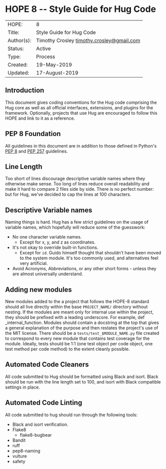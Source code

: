 # HOPE 8 -- Style Guide for Hug Code

|             |                                             |
| ------------| ------------------------------------------- |
| HOPE:       | 8                                           |
| Title:      | Style Guide for Hug Code                    |
| Author(s):  | Timothy Crosley <timothy.crosley@gmail.com> |
| Status:     | Active                                      |
| Type:       | Process                                     |
| Created:    | 19-May-2019                                 |
| Updated:    | 17-August-2019                                 |

## Introduction

This document gives coding conventions for the Hug code comprising the Hug core as well as all official interfaces, extensions, and plugins for the framework.
Optionally, projects that use Hug are encouraged to follow this HOPE and link to it as a reference.

## PEP 8 Foundation

All guidelines in this document are in addition to those defined in Python's [PEP 8](https://www.python.org/dev/peps/pep-0008/) and [PEP 257](https://www.python.org/dev/peps/pep-0257/) guidelines.

## Line Length

Too short of lines discourage descriptive variable names where they otherwise make sense.
Too long of lines reduce overall readability and make it hard to compare 2 files side by side.
There is no perfect number: but for Hug, we've decided to cap the lines at 100 characters.

## Descriptive Variable names

Naming things is hard. Hug has a few strict guidelines on the usage of variable names, which hopefully will reduce some of the guesswork:
- No one character variable names.
    - Except for x, y, and z as coordinates.
- It's not okay to override built-in functions.
    - Except for `id`. Guido himself thought that shouldn't have been moved to the system module. It's too commonly used, and alternatives feel very artificial.
- Avoid Acronyms, Abbreviations, or any other short forms - unless they are almost universally understand.

## Adding new modules

New modules added to the a project that follows the HOPE-8 standard should all live directly within the base `PROJECT_NAME/` directory without nesting. If the modules are meant only for internal use within the project, they should be prefixed with a leading underscore. For example, def _internal_function. Modules should contain a docstring at the top that gives a general explanation of the purpose and then restates the project's use of the MIT license.
There should be a `tests/test_$MODULE_NAME.py` file created to correspond to every new module that contains test coverage for the module. Ideally, tests should be 1:1 (one test object per code object, one test method per code method) to the extent cleanly possible.

## Automated Code Cleaners

All code submitted to Hug should be formatted using Black and isort.
Black should be run with the line length set to 100, and isort with Black compatible settings in place.

## Automated Code Linting

All code submitted to hug should run through the following tools:

- Black and isort verification.
- Flake8
   - flake8-bugbear
- Bandit
- ruff
- pep8-naming
- vulture
- safety
